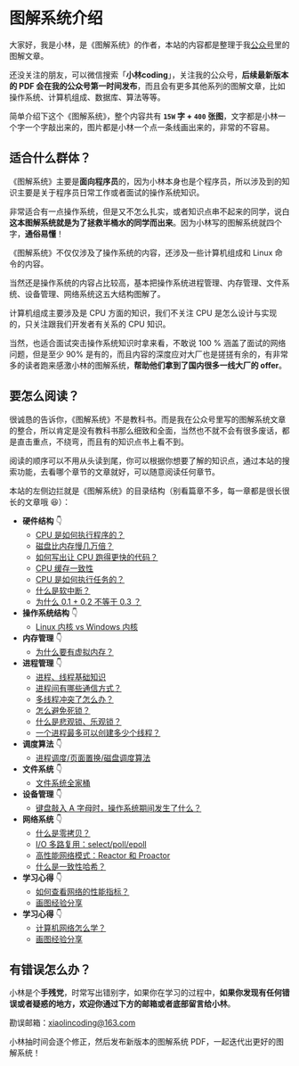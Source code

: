 # 图解系统介绍

大家好，我是小林，是《图解系统》的作者，本站的内容都是整理于我[公众号](https://mp.weixin.qq.com/s/02036z-FMOCLpZ_otwMwBg)里的图解文章。

还没关注的朋友，可以微信搜索「**小林coding**」，关注我的公众号，**后续最新版本的 PDF 会在我的公众号第一时间发布**，而且会有更多其他系列的图解文章，比如操作系统、计算机组成、数据库、算法等等。

简单介绍下这个《图解系统》，整个内容共有 **`15W` 字 + `400` 张图**，文字都是小林一个字一个字敲出来的，图片都是小林一个点一条线画出来的，非常的不容易。

## 适合什么群体？

《图解系统》主要是**面向程序员**的，因为小林本身也是个程序员，所以涉及到的知识主要是关于程序员日常工作或者面试的操作系统知识。

非常适合有一点操作系统，但是又不怎么扎实，或者知识点串不起来的同学，说白**这本图解系统就是为了拯救半桶水的同学而出来**。因为小林写的图解系统就四个字，**通俗易懂**！

《图解系统》不仅仅涉及了操作系统的内容，还涉及一些计算机组成和 Linux 命令的内容。

当然还是操作系统的内容占比较高，基本把操作系统进程管理、内存管理、文件系统、设备管理、网络系统这五大结构图解了。

计算机组成主要涉及是 CPU 方面的知识，我们不关注 CPU 是怎么设计与实现的，只关注跟我们开发者有关系的 CPU 知识。

当然，也适合面试突击操作系统知识时拿来看，不敢说 100 % 涵盖了面试的网络问题，但是至少 90% 是有的，而且内容的深度应对大厂也是搓搓有余的，有非常多的读者跑来感激小林的图解系统，**帮助他们拿到了国内很多一线大厂的 offer**。

## 要怎么阅读？

很诚恳的告诉你，《图解系统》不是教科书。而是我在公众号里写的图解系统文章的整合，所以肯定是没有教科书那么细致和全面，当然也不就不会有很多废话，都是直击重点，不绕弯，而且有的知识点书上看不到。

阅读的顺序可以不用从头读到尾，你可以根据你想要了解的知识点，通过本站的搜索功能，去看哪个章节的文章就好，可以随意阅读任何章节。

本站的左侧边拦就是《图解系统》的目录结构（别看篇章不多，每一章都是很长很长的文章哦 :laughing:）：

- **硬件结构** :point_down:
  - [CPU 是如何执行程序的？](/os/1_hardware/how_cpu_run.md) 
  - [磁盘比内存慢几万倍？](/os/1_hardware/storage.md) 
  - [如何写出让 CPU 跑得更快的代码？](/os/1_hardware/how_to_make_cpu_run_faster.md) 
  - [CPU 缓存一致性](/os/1_hardware/cpu_mesi.md) 
  - [CPU 是如何执行任务的？](/os/1_hardware/how_cpu_deal_task.md) 
  - [什么是软中断？](/os/1_hardware/soft_interrupt.md) 
  - [为什么 0.1 + 0.2 不等于 0.3 ？](/os/1_hardware/float.md) 
- **操作系统结构** :point_down:
  - [Linux 内核 vs Windows 内核](/os/2_os_structure/linux_vs_windows.md) 
- **内存管理** :point_down:
  - [为什么要有虚拟内存？](/os/3_memory/vmem.md) 
- **进程管理** :point_down:
  - [进程、线程基础知识](/os/4_process/tcp_feature.md) 
  - [进程间有哪些通信方式？](/os/4_process/process_commu.md) 
  - [多线程冲突了怎么办？](/os/4_process/multithread_sync.md) 
  - [怎么避免死锁？](/os/4_process/deadlock.md) 
  - [什么是悲观锁、乐观锁？](/os/4_process/pessim_and_optimi_lock.md) 
  - [一个进程最多可以创建多少个线程？](/os/4_process/create_thread_max.md) 
- **调度算法** :point_down:
  - [进程调度/页面置换/磁盘调度算法](/os/5_schedule/schedule.md)
- **文件系统** :point_down:
  - [文件系统全家桶](/os/6_file_system/file_system.md) 	
- **设备管理** :point_down:
  - [键盘敲入 A 字母时，操作系统期间发生了什么？](/os/7_device/device.md) 
- **网络系统** :point_down:
  - [什么是零拷贝？](/os/8_network_system/zero_copy.md) 
  - [I/O 多路复用：select/poll/epoll](/os/8_network_system/selete_poll_epoll.md) 
  - [高性能网络模式：Reactor 和 Proactor](/os/8_network_system/reactor.md) 
  - [什么是一致性哈希？](/os/8_network_system/hash.md) 
- **学习心得** :point_down:
  - [如何查看网络的性能指标？](/os/9_linux_cmd/linux_network.md) 	
  - [画图经验分享](/os/9_linux_cmd/pv_uv.md) 	
- **学习心得** :point_down:
  - [计算机网络怎么学？](/os/10_learn/learn_os.md) 	
  - [画图经验分享](/os/10_learn/draw.md) 	



## 有错误怎么办？

小林是个**手残党**，时常写出错别字，如果你在学习的过程中，**如果你发现有任何错误或者疑惑的地方，欢迎你通过下方的邮箱或者底部留言给小林**。

勘误邮箱：xiaolincoding@163.com

小林抽时间会逐个修正，然后发布新版本的图解系统 PDF，一起迭代出更好的图解系统！
